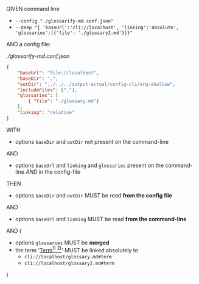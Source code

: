 GIVEN command line

-   `--config "./glossarify-md.conf.json"`
-   `--deep "{ 'baseUrl':'cli://localhost', 'linking':'absolute', 'glossaries':[{'file': './glossary2.md'}]}"`

AND a config file:

_./glossarify-md.conf.json_

```json
{
    "baseUrl": "file://localhost",
    "baseDir": ".",
    "outDir": "../../../output-actual/config-cli/arg-shallow",
    "includeFiles": ["."],
    "glossaries": [
        { "file": "./glossary.md"}
    ],
    "linking": "relative"
}
```

WITH

-   options `baseDir` and `outDir` not present on the command-line

AND

-   options `baseUrl` and `linking` and `glossaries` present on the command-line _AND_ in the config-file

THEN

-   options `baseDir` and `outDir` MUST be read **from the config file**

AND

-   options `baseUrl` and `linking` MUST be read **from the command-line**

AND (

-   options `glossaries` MUST be **merged**
-   the term '[Term][1][<sup>1)</sup>][1][<sup> 2)</sup>][2]' MUST be linked absolutely to
    -   `cli://localhost/glossary.md#term`
    -   `cli://localhost/glossary2.md#term`

)

[1]: ./glossary.md#term

[2]: ./glossary2.md#term
